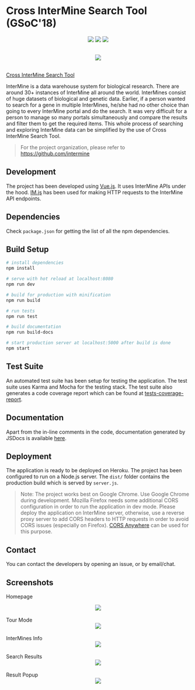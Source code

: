 # Cross InterMine Search Tool (GSoC'18)
<p align="center"><img src="https://badges.frapsoft.com/os/v1/open-source.png?v=103"> <img src="https://img.shields.io/badge/License-LGPL%202.1-blue.svg"> <img src="https://img.shields.io/david/strongloop/express.svg"></p><br>

<div style="text-align:center"><img src ="https://i.imgur.com/BWlY9De.png" /></div>
<br>

[Cross InterMine Search Tool](http://cross-intermine-search-tool.herokuapp.com/)

  InterMine is a data warehouse system for biological research. There are around 30+ instances of InterMine all around the world.
  InterMines consist of huge datasets of biological and genetic data.
  Earlier, if a person wanted to search for a gene in multiple InterMines, he/she had no other choice than going to every InterMine portal and do the search.
  It was very difficult for a person to manage so many portals simultaneously and compare the results and filter them to get the required items.
  This whole process of searching and exploring InterMine data can be simplified by the use of Cross InterMine Search Tool.

> For the project organization, please refer to https://github.com/intermine

## Development

The project has been developed using [Vue.js](https://vuejs.org). It uses InterMine APIs under the hood.
[IM.js](https://github.com/intermine/imjs) has been used for making HTTP requests to the InterMine API endpoints.

## Dependencies

Check `package.json` for getting the list of all the npm dependencies.

## Build Setup

``` bash
# install dependencies
npm install

# serve with hot reload at localhost:8080
npm run dev

# build for production with minification
npm run build

# run tests
npm run test

# build documentation
npm run build-docs

# start production server at localhost:5000 after build is done
npm start

```

## Test Suite

An automated test suite has been setup for testing the application.
The test suite uses Karma and Mocha for the testing stack.
The test suite also generates a code coverage report which can be found at [tests-coverage-report](https://cross-intermine-search-tool.herokuapp.com/test-report).

## Documentation

Apart from the in-line comments in the code, documentation generated by JSDocs is available [here](https://cross-intermine-search-tool.herokuapp.com/docs).

## Deployment

The application is ready to be deployed on Heroku.
The project has been configured to run on a Node.js server.
The `dist/` folder contains the production build which is served by `server.js`.
> Note: The project works best on Google Chrome.
Use Google Chrome during development.
Mozilla Firefox needs some additional CORS configuration in order to run the application in dev mode.
Please deploy the application on InterMine server, otherwise, use a reverse proxy server to add CORS headers to HTTP requests in order to avoid CORS issues (especially on Firefox).
[CORS Anywhere](https://github.com/Rob--W/cors-anywhere) can be used for this purpose.

## Contact

You can contact the developers by opening an issue, or by email/chat.

## Screenshots

Homepage<br>
<div style="text-align:center"><img src ="https://i.imgur.com/McHZbUw.png" /></div>
<br>
Tour Mode<br>
<div style="text-align:center"><img src ="https://i.imgur.com/vXLEJyM.png" /></div>
<br>
InterMines Info<br>
<div style="text-align:center"><img src ="https://i.imgur.com/gFNL9K7.png" /></div>
<br>
Search Results<br>
<div style="text-align:center"><img src ="https://i.imgur.com/vf37xOq.png" /></div>
<br>
Result Popup<br>
<div style="text-align:center"><img src ="https://i.imgur.com/zEavrGq.png" /></div>
<br>
